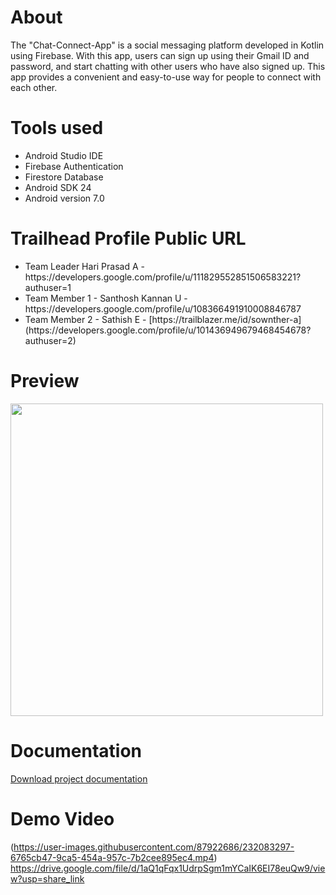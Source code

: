 # About 

The "Chat-Connect-App" is a social messaging platform developed in Kotlin using Firebase. With this app, users can sign up using their Gmail ID and password, and start chatting with other users who have also signed up. This app provides a convenient and easy-to-use way for people to connect with each other.

# Tools used

  <ul>
      <li>Android Studio IDE</li>
      <li>Firebase Authentication</li>
      <li>Firestore Database</li>
      <li>Android SDK 24</li>
      <li>Android version 7.0</li>
  </ul>
  
# Trailhead Profile Public URL
 
   <ul>
      <li>Team Leader Hari Prasad A  - https://developers.google.com/profile/u/111829552851506583221?authuser=1</li>
      <li>Team Member 1 - Santhosh Kannan U - https://developers.google.com/profile/u/108366491910008846787</li>
      <li>Team Member 2 - Sathish E - [https://trailblazer.me/id/sownther-a](https://developers.google.com/profile/u/101436949679468454678?authuser=2)</li>
  </ul>

# Preview
  <p float="left">
  <img src="https://user-images.githubusercontent.com/63907782/231327040-73a0a7b9-9db6-4f2e-8477-8e945da819c4.jpg" width="500" />
</p>
  
# Documentation

[Download project documentation](https://drive.google.com/file/d/1Q5HVYcGHUe49KEHZCXaaJBLQ6cEvXgNO/view?usp=share_link)

# Demo Video
(https://user-images.githubusercontent.com/87922686/232083297-6765cb47-9ca5-454a-957c-7b2cee895ec4.mp4)
https://drive.google.com/file/d/1aQ1qFqx1UdrpSgm1mYCaIK6EI78euQw9/view?usp=share_link





